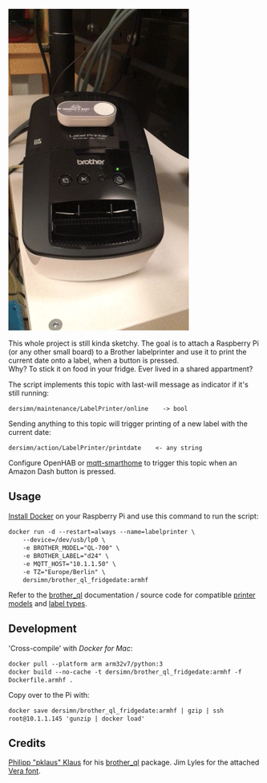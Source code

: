 ![Gif](docs/IMG_8864.TRIM.gif?raw=true)

This whole project is still kinda sketchy. The goal is to attach a Raspberry Pi (or any other small board) to a Brother labelprinter and use it to print the current date onto a label, when a button is pressed.  
Why? To stick it on food in your fridge. Ever lived in a shared appartment?

The script implements this topic with last-will message as indicator if it's still running:

    dersimn/maintenance/LabelPrinter/online    -> bool

Sending anything to this topic will trigger printing of a new label with the current date:

    dersimn/action/LabelPrinter/printdate    <- any string

Configure OpenHAB or [mqtt-smarthome](https://github.com/mqtt-smarthome/mqtt-smarthome) to trigger this topic when an Amazon Dash button is pressed.

## Usage

[Install Docker](https://docs.docker.com/install/linux/docker-ce/debian/#install-using-the-convenience-script) on your Raspberry Pi and use this command to run the script:

    docker run -d --restart=always --name=labelprinter \
        --device=/dev/usb/lp0 \
        -e BROTHER_MODEL="QL-700" \
        -e BROTHER_LABEL="d24" \
        -e MQTT_HOST="10.1.1.50" \
        -e TZ="Europe/Berlin" \
        dersimn/brother_ql_fridgedate:armhf

Refer to the [brother_ql](https://github.com/pklaus/brother_ql) documentation / source code for compatible [printer models](https://github.com/pklaus/brother_ql/blob/1cfc7e7302bb3c6ac5632cc478d4c028d7c67a92/brother_ql/models.py#L43) and [label types](https://github.com/pklaus/brother_ql/blob/1cfc7e7302bb3c6ac5632cc478d4c028d7c67a92/brother_ql/labels.py#L81).

## Development

'Cross-compile' with *Docker for Mac*:

    docker pull --platform arm arm32v7/python:3
    docker build --no-cache -t dersimn/brother_ql_fridgedate:armhf -f Dockerfile.armhf .

Copy over to the Pi with:

    docker save dersimn/brother_ql_fridgedate:armhf | gzip | ssh root@10.1.1.145 'gunzip | docker load'

## Credits

[Philipp "pklaus" Klaus](https://github.com/pklaus) for his [brother_ql](https://github.com/pklaus/brother_ql) package. Jim Lyles for the attached [Vera font](https://en.wikipedia.org/wiki/Bitstream_Vera).